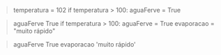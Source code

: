> temperatura = 102
> if temperatura > 100:
     aguaFerve = True

> aguaFerve
True
> if temperatura > 100:
	aguaFerve = True
	evaporacao = "muito rápido"
	
> aguaFerve
True
> evaporacao
'muito rápido'
